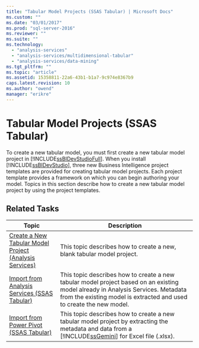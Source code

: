 ```yaml
---
title: "Tabular Model Projects (SSAS Tabular) | Microsoft Docs"
ms.custom: ""
ms.date: "03/01/2017"
ms.prod: "sql-server-2016"
ms.reviewer: ""
ms.suite: ""
ms.technology: 
  - "analysis-services"
  - "analysis-services/multidimensional-tabular"
  - "analysis-services/data-mining"
ms.tgt_pltfrm: ""
ms.topic: "article"
ms.assetid: 15358811-22a6-43b1-b1a7-9c974e8367b9
caps.latest.revision: 10
ms.author: "owend"
manager: "erikre"
---
```

# Tabular Model Projects (SSAS Tabular)
  To create a new tabular model, you must first create a new tabular model project in [!INCLUDE[ssBIDevStudioFull](../../a9notintoc/includes/ssbidevstudiofull-md.md)]. When you install [!INCLUDE[ssBIDevStudio](../../a9notintoc/includes/ssbidevstudio-md.md)], three new Business Intelligence project templates are provided for creating tabular model projects. Each project template provides a framework on which you can begin authoring your model. Topics in this section describe how to create a new tabular model project by using the project templates.  
  
## Related Tasks  
  
|Topic|Description|  
|-----------|-----------------|  
|[Create a New Tabular Model Project &#40;Analysis Services&#41;](../../analysis-services/tabular-models/create-a-new-tabular-model-project-analysis-services.md)|This topic describes how to create a new, blank tabular model project.|  
|[Import from Analysis Services &#40;SSAS Tabular&#41;](../../analysis-services/tabular-models/import-from-analysis-services-ssas-tabular.md)|This topic describes how to create a new tabular model project based on an existing model already in Analysis Services. Metadata from the existing model is extracted and used to create the new model.|  
|[Import from Power Pivot &#40;SSAS Tabular&#41;](../../analysis-services/tabular-models/import-from-power-pivot-ssas-tabular.md)|This topic describes how to create a new tabular model project by extracting the metadata and data from a [!INCLUDE[ssGemini](../../a9notintoc/includes/ssgemini-md.md)] for Excel file (.xlsx).|  
  
  
